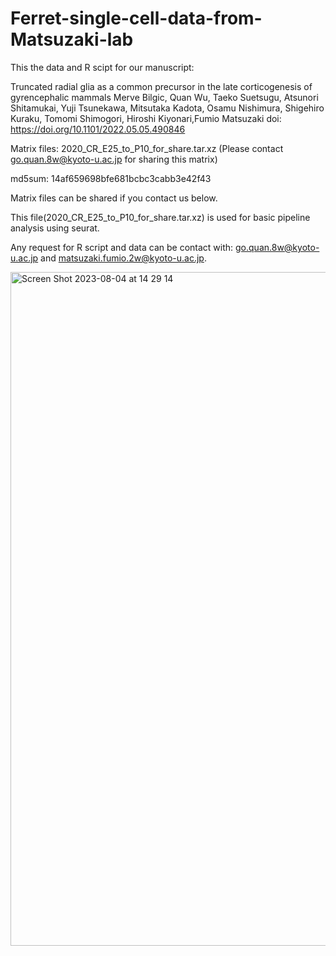 # Ferret-single-cell-data-from-Matsuzaki-lab

This the data and R scipt for our manuscript: 

Truncated radial glia as a common precursor in the late corticogenesis of gyrencephalic mammals
Merve Bilgic, Quan Wu, Taeko Suetsugu, Atsunori Shitamukai, Yuji Tsunekawa, Mitsutaka Kadota, Osamu Nishimura, Shigehiro Kuraku, Tomomi Shimogori, Hiroshi Kiyonari,Fumio Matsuzaki
doi: https://doi.org/10.1101/2022.05.05.490846 


Matrix files: 2020_CR_E25_to_P10_for_share.tar.xz (Please contact go.quan.8w@kyoto-u.ac.jp for sharing this matrix)

md5sum: 14af659698bfe681bcbc3cabb3e42f43

Matrix files can be shared if you contact us below. 

This file(2020_CR_E25_to_P10_for_share.tar.xz) is used for basic pipeline analysis using seurat.

Any request for R script and data can be contact with: go.quan.8w@kyoto-u.ac.jp and matsuzaki.fumio.2w@kyoto-u.ac.jp.
 
<img width="1078" alt="Screen Shot 2023-08-04 at 14 29 14" src="https://github.com/wuquan723/Ferret-single-cell-data-from-Matsuzaki-lab/assets/62274317/9640de0c-5b8f-4a44-87bc-8e00e044a80f">
